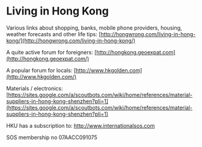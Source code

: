 # Living in Hong Kong

Various links about shopping, banks, mobile phone providers, housing, weather forecasts and other life tips: [http://hongwrong.com/living-in-hong-kong/](http://hongwrong.com/living-in-hong-kong/)  


A quite active forum for foreigners: [http://hongkong.geoexpat.com](http://hongkong.geoexpat.com/)  


A popular forum for locals: [http://www.hkgolden.com](http://www.hkgolden.com/)  


Materials / electronics: [https://sites.google.com/a/scoutbots.com/wiki/home/references/material-suppliers-in-hong-kong-shenzhen?pli=1](https://sites.google.com/a/scoutbots.com/wiki/home/references/material-suppliers-in-hong-kong-shenzhen?pli=1)  


HKU has a subscription to: http://www.internationalsos.com

SOS membership no 07AACC091075  
  


